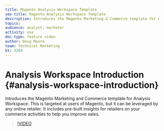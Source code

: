 ```yaml
---
title: Magento Analysis Workspace Template
seo-title: Magento Analysis Workspace Template 
description: Introduces the Magento Marketing & Commerce template for Analysis Workspace.
topics: 
audience: analyst, marketer
activity: use
doc-type: feature video
author: Doug Moore
team: Technical Marketing
kt: 3269
---
```


# Analysis Workspace Introduction {#analysis-workspace-introduction}

Introduces the Magento Marketing and Commerce template for Analysis Workspace. This is targeted at users of Magento, but it can be leveraged by any online retailer. It includes pre-built insights for retailers on your commerce activities to help you improve sales.

>[!VIDEO](https://video.tv.adobe.com/v/28164/?quality=12)
